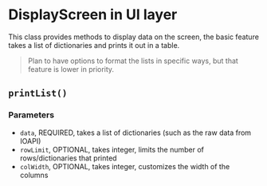 # DisplayScreen in UI layer
This class provides methods to display data on the screen, 
the basic feature takes a list of dictionaries and prints it out in a table.

> Plan to have options to format the lists in specific ways, but that feature is lower in priority.

## `printList()`
### Parameters
* `data`, REQUIRED, takes a list of dictionaries (such as the raw data from IOAPI)
* `rowLimit`, OPTIONAL, takes integer, limits the number of rows/dictionaries that printed
* `colWidth`, OPTIONAL, takes integer, customizes the width of the columns